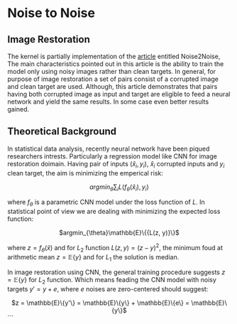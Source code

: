 # Noise to Noise
## Image Restoration

The kernel is partially implementation of the <a href='https://arxiv.org/pdf/1803.04189.pdf'>article</a> entitled Noise2Noise, The main characteristics pointed out in this article is the ability to train the model only using noisy images rather than clean targets. In general, for purpose of image restoration a set of pairs consist of a corrupted image and clean target are used. Although, this article demonstrates that pairs having both corrupted image as input and target are eligible to feed a neural network and yield the same results. In some case even better results gained.

## Theoretical Background

In statistical data analysis, recently neural network have been piqued researchers intrests. Particularly a regression model like CNN for image restoration doimain. Having pair of inputs $(\hat{x}_i, y_i)$, $\hat{x}_i$ corrupted inputs and $y_i$ clean target, the aim is minimizing the emperical risk:

```math
  argmin_{\theta}\sum_{i}{L(f_{\theta}(\hat{x}_i), y_i)}
```

where $f_{\theta}$ is a parametric CNN model under the loss function of $L$. In statistical point of view we are dealing with minimizing the expected loss function:

<div align="center">
  $argmin_{\theta}\mathbb{E}\{{L(z, y)}\}$
</div>

where $z = f_{\theta}(\hat{x})$ and for $L_2$ function $L(z,y) = (z-y)^2$, the minimum foud at arithmetic mean $z = \mathbb{E}\{y\}$ and for $L_1$ the solution is median.

In image restoration using CNN, the general training procedure suggests $z = \mathbb{E}\{y\}$ for $L_2$ function. Which means feading the CNN model with noisy targets $y' = y + e$, where $e$ noises are zero-centered should suggest:

<div align="center">
  $z = \mathbb{E}\{y'\} = \mathbb{E}\{y\} + \mathbb{E}\{e\} = \mathbb{E}\{y\}$
</div>
```
